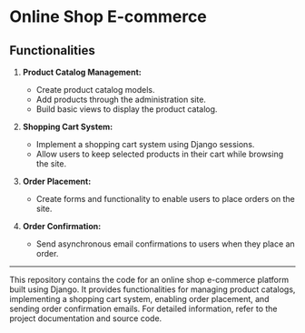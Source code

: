 # Online Shop E-commerce

## Functionalities

1. **Product Catalog Management:**
   - Create product catalog models.
   - Add products through the administration site.
   - Build basic views to display the product catalog.

2. **Shopping Cart System:**
   - Implement a shopping cart system using Django sessions.
   - Allow users to keep selected products in their cart while browsing the site.

3. **Order Placement:**
   - Create forms and functionality to enable users to place orders on the site.

4. **Order Confirmation:**
   - Send asynchronous email confirmations to users when they place an order.

---

This repository contains the code for an online shop e-commerce platform built using Django. It provides functionalities for managing product catalogs, implementing a shopping cart system, enabling order placement, and sending order confirmation emails. For detailed information, refer to the project documentation and source code.

